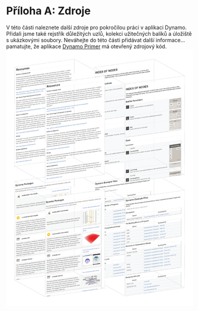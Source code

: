 

# Příloha A: Zdroje

V této části naleznete další zdroje pro pokročilou práci v aplikaci Dynamo. Přidali jsme také rejstřík důležitých uzlů, kolekci užitečných balíků a úložiště s ukázkovými soubory. Neváhejte do této části přidávat další informace... pamatujte, že aplikace [Dynamo Primer](https://github.com/DynamoDS/DynamoPrimer) má otevřený zdrojový kód. ![OBRÁZEK](images/A/a-cover.png)

